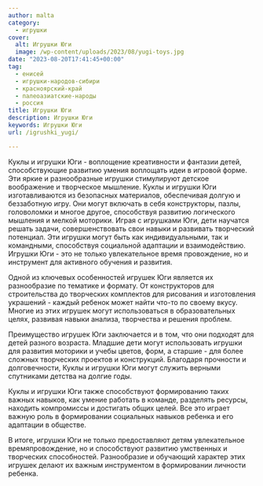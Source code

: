 ```yaml
---
author: malta
category:
  - игрушки
cover:
  alt: Игрушки Юги
  image: /wp-content/uploads/2023/08/yugi-toys.jpg
date: "2023-08-20T17:41:45+00:00"
tag:
  - енисей
  - игрушки-народов-сибири
  - красноярский-край
  - палеоазиатские-народы
  - россия
title: Игрушки Юги
description: Игрушки Юги
keywords: Игрушки Юги
url: /igrushki_yugi/

---
```

Куклы и игрушки Юги \- воплощение креативности и фантазии детей, способствующие развитию умения воплощать идеи в игровой форме. Эти яркие и разнообразные игрушки стимулируют детское воображение и творческое мышление. Куклы и игрушки Юги изготавливаются из безопасных материалов, обеспечивая долгую и беззаботную игру. Они могут включать в себя конструкторы, пазлы, головоломки и многое другое, способствуя развитию логического мышления и мелкой моторики. Играя с игрушками Юги, дети научатся решать задачи, совершенствовать свои навыки и развивать творческий потенциал. Эти игрушки могут быть как индивидуальными, так и командными, способствуя социальной адаптации и взаимодействию. Игрушки Юги \- это не только увлекательное время провождение, но и инструмент для активного обучения и развития.

Одной из ключевых особенностей игрушек Юги является их разнообразие по тематике и формату. От конструкторов для строительства до творческих комплектов для рисования и изготовления украшений \- каждый ребенок может найти что-то по своему вкусу. Многие из этих игрушек могут использоваться в образовательных целях, развивая навыки анализа, творчества и решения проблем.

Преимущество игрушек Юги заключается и в том, что они подходят для детей разного возраста. Младшие дети могут использовать игрушки для развития моторики и учебы цветов, форм, а старшие \- для более сложных творческих проектов и конструкций. Благодаря прочности и долговечности, Куклы и игрушки Юги могут служить верными спутниками детства на долгие годы.

Куклы и игрушки Юги также способствуют формированию таких важных навыков, как умение работать в команде, разделять ресурсы, находить компромиссы и достигать общих целей. Все это играет важную роль в формировании социальных навыков ребенка и его адаптации в обществе.

В итоге, игрушки Юги не только предоставляют детям увлекательное времяпровождение, но и способствуют развитию умственных и творческих способностей. Разнообразие и обучающий характер этих игрушек делают их важным инструментом в формировании личности ребенка.
